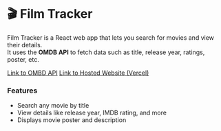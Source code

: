 # 🎬 Film Tracker

Film Tracker is a React web app that lets you search for movies and view their details.  
It uses the **OMDB API** to fetch data such as title, release year, ratings, poster, etc.

[Link to OMBD API](https://www.omdbapi.com/)
[Link to Hosted Website (Vercel)](https://filmtracker-pi.vercel.app/)

### Features

- Search any movie by title
- View details like release year, IMDB rating, and more
- Displays movie poster and description
